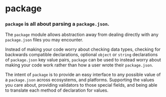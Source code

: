 # package

### `package` is all about parsing a `package.json`.

The `package` module allows abstraction away from dealing directly with any `package.json` files you may encounter.

Instead of making your code worry about checking data types, checking for backwards compatible declarations, optional `object` or `string` declarations of `package.json` key value pairs, `package` can be used to instead worry about making your code work rather than how a user wrote their `package.json`.

The intent of `package` is to provide an easy interface to any possible value of a `package.json` across ecosystems, and platforms. Supporting the values you care about, providing validators to those special fields, and being able to translate each method of declaration for values.
